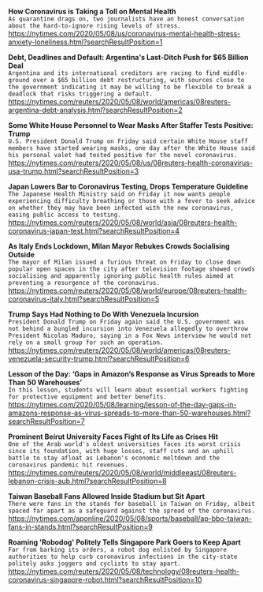 **How Coronavirus is Taking a Toll on Mental Health**\
`As quarantine drags on, two journalists have an honest conversation about the hard-to-ignore rising levels of stress.`\
https://nytimes.com/2020/05/08/us/coronavirus-mental-health-stress-anxiety-loneliness.html?searchResultPosition=1

**Debt, Deadlines and Default: Argentina's Last-Ditch Push for $65 Billion Deal**\
`Argentina and its international creditors are racing to find middle-ground over a $65 billion debt restructuring, with sources close to the government indicating it may be willing to be flexible to break a deadlock that risks triggering a default.`\
https://nytimes.com/reuters/2020/05/08/world/americas/08reuters-argentina-debt-analysis.html?searchResultPosition=2

**Some White House Personnel to Wear Masks After Staffer Tests Positive: Trump**\
`U.S. President Donald Trump on Friday said certain White House staff members have started wearing masks, one day after the White House said his personal valet had tested positive for the novel coronavirus.`\
https://nytimes.com/reuters/2020/05/08/us/08reuters-health-coronavirus-usa-trump.html?searchResultPosition=3

**Japan Lowers Bar to Coronavirus Testing, Drops Temperature Guideline**\
`The Japanese Health Ministry said on Friday it now wants people experiencing difficulty breathing or those with a fever to seek advice on whether they may have been infected with the new coronavirus, easing public access to testing.`\
https://nytimes.com/reuters/2020/05/08/world/asia/08reuters-health-coronavirus-japan-test.html?searchResultPosition=4

**As Italy Ends Lockdown, Milan Mayor Rebukes Crowds Socialising Outside**\
`The mayor of Milan issued a furious threat on Friday to close down popular open spaces in the city after television footage showed crowds socialising and apparently ignoring public health rules aimed at preventing a resurgence of the coronavirus.`\
https://nytimes.com/reuters/2020/05/08/world/europe/08reuters-health-coronavirus-italy.html?searchResultPosition=5

**Trump Says Had Nothing to Do With Venezuela Incursion**\
`President Donald Trump on Friday again said the U.S. government was not behind a bungled incursion into Venezuela allegedly to overthrow President Nicolas Maduro, saying in a Fox News interview he would not rely on a small group for such an operation.`\
https://nytimes.com/reuters/2020/05/08/world/americas/08reuters-venezuela-security-trump.html?searchResultPosition=6

**Lesson of the Day: ‘Gaps in Amazon’s Response as Virus Spreads to More Than 50 Warehouses’**\
`In this lesson, students will learn about essential workers fighting for protective equipment and better benefits.`\
https://nytimes.com/2020/05/08/learning/lesson-of-the-day-gaps-in-amazons-response-as-virus-spreads-to-more-than-50-warehouses.html?searchResultPosition=7

**Prominent Beirut University Faces Fight of Its Life as Crises Hit**\
`One of the Arab world's oldest universities faces its worst crisis since its foundation, with huge losses, staff cuts and an uphill battle to stay afloat as Lebanon's economic meltdown and the coronavirus pandemic hit revenues.`\
https://nytimes.com/reuters/2020/05/08/world/middleeast/08reuters-lebanon-crisis-aub.html?searchResultPosition=8

**Taiwan Baseball Fans Allowed Inside Stadium but Sit Apart**\
`There were fans in the stands for baseball in Taiwan on Friday, albeit spaced far apart as a safeguard against the spread of the coronavirus.`\
https://nytimes.com/aponline/2020/05/08/sports/baseball/ap-bbo-taiwan-fans-in-stands.html?searchResultPosition=9

**Roaming 'Robodog' Politely Tells Singapore Park Goers to Keep Apart**\
`Far from barking its orders, a robot dog enlisted by Singapore authorities to help curb coronavirus infections in the city-state politely asks joggers and cyclists to stay apart.  `\
https://nytimes.com/reuters/2020/05/08/technology/08reuters-health-coronavirus-singapore-robot.html?searchResultPosition=10

